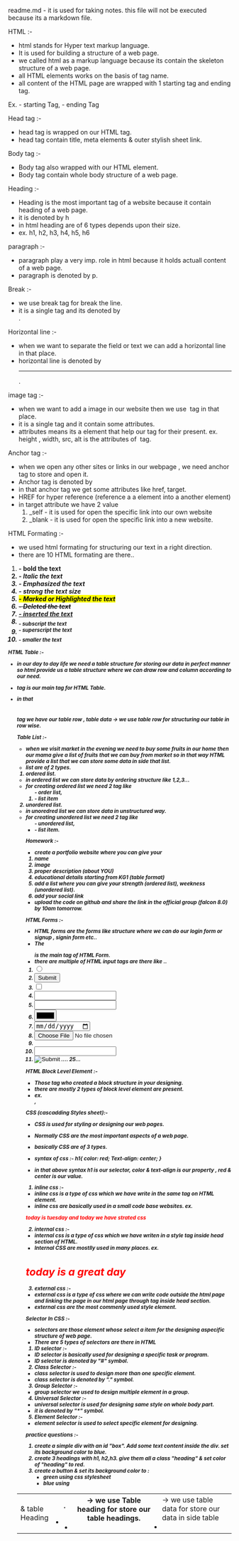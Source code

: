 readme.md - it is used for taking notes. this file will not be executed because its a markdown file. 

HTML :- 

- html stands for Hyper text markup language. 
- It is used for building a structure of a web page. 
- we called html as a markup language because its contain the skeleton structure of a web page. 
- all HTML elements works on the basis of tag name. 
- all content of the HTML page are wrapped with 1 starting tag and ending tag. 

Ex. <html> - starting Tag, </html> - ending Tag

Head tag :- 

- head tag is wrapped on our HTML tag. 
- head tag contain title, meta elements & outer stylish sheet link. 

Body tag :- 

- Body tag also wrapped with our HTML element.
- Body tag contain whole body structure of a web page. 

Heading :- 

- Heading is the most important tag of a website because it contain heading of a web page. 
- it is denoted by h
- in html heading are of 6 types depends upon their size. 
- ex. h1, h2, h3, h4, h5, h6

paragraph :- 

- paragraph play a very imp. role in html because it holds actuall content of a web page.
- paragraph is denoted by p.

Break :- 

- we use break tag for break the line. 
- it is a single tag and its denoted by <br>.

Horizontal line :- 

- when we want to separate the field or text we can add a horizontal line in that place. 
- horizontal line is denoted by <hr>.

image tag :- 

- when we want to add a image in our website then we use <img /> tag in that place. 
- it is a single tag and it contain some attributes. 
- attributes means its a element that help our tag for their present. 
ex. height , width, src, alt is the attributes of <img /> tag. 

Anchor tag :- 

- when we open any other sites or links in our webpage , we need anchor tag to store and open it. 
- Anchor tag is denoted by <a></a>
- in that anchor tag we get some attributes like href, target. 
- HREF for hyper reference (reference a  a element into a another element)
- in target attribute we have 2 value
    1. _self - it is used for open the specific link into our own website
    2. _blank - it is used for open the specific link into a new website. 

HTML Formating :- 

- we used html formating for structuring our text in a right direction. 
- there are 10 HTML formating are there.. 

1. <b> - bold the text
2. <i> - Italic the text
3. <em> - Emphasized the text
4. <strong> - strong the text size
5. <mark> - Marked or Highlighted the text
6. <del> - Deleted the text
7. <ins> - inserted the text
8. <sub> - subscript the text
9. <sup> - superscript the text
10. <small> - smaller the text

HTML Table :- 

- in our day to day life we need a table structure for storing our data in perfect manner so html provide us a table structure where we can draw row and column according to our need. 

- <table> tag is our main tag for HTML Table. 
- in that <table> tag we have our table row <tr> , table data <td> & table Heading <th>.
- <th> -> we use Table heading for store our table headings. 
- <td> -> we use table data for store our data in side table
- <tr> -> we use table row for structuring our table in row wise. 

Table List :- 

- when we visit market in the evening we need to buy some fruits in our home then our mama give a list of fruits that we can buy from market so in that way HTML provide a list that we can store some data in side that list. 
- list are of 2 types.
1. ordered list.

- in ordered list we can store data by ordering structure like 1,2,3... 
- for creating ordered list we need 2 tag like <ol> - order list, <li> - list item

2. unordered list. 

- in unoredred list we can store data in unstructured way. 
- for creating unordered list we need 2 tag like <ul> - unordered list, <li> - list item. 

Homework :- 

- create a portfolio website where you can give your
1. name
2. image
3. proper description (about YOU)
4. educational details starting from KG1 (table format)
5. add a list where you can give your strength (ordered list), weekness (unordered list).
6. add your social link 
- upload the code on github and share the link in the official group (falcon 8.0) by 10am tomorrow.

HTML Forms :- 

- HTML forms are the forms like structure where we can do our login form or signup , signin form etc.. 
- The <form> is the main tag of HTML Form.
- there are multiple of HTML input tags are there like ..
1. <input type="radio">
2. <input type="submit">
3. <input type="checkbox">
4. <input type="text">
5. <input type="email">
6. <input type="color">
7. <input type="date">
8. <input type="file">
9. <input type="hidden">
10. <input type="password">
11. <input type="image"> .... 25...

HTML Block Level Element :- 

- Those tag who created a block structure in your designing. 
- there are mostly 2 types of block level element are present.
- ex. <div>, <p>

CSS (cascadding Styles sheet):- 

- CSS is used for styling or designing our web pages. 
- Normally CSS are the most important aspects of a web page. 
- basically CSS are of 3 types. 
- syntax of css :- 
h1{
    color: red;
    Text-align: center;
}

- in that above syntax h1 is our selector, color & text-align is our property , red & center is our value. 

1. inline css :- 

- inline css is a type of css which we have write in the same tag on HTML element. 
- inline css are basically used in a small code base websites. 
ex. 
<p style="color:red">today is tuesday and today we have strated css</p>

2. internal css :- 

- internal css is a type of css which we have writen in a style tag inside head section of HTML. 
- Internal CSS are mostlly used in many places. 
ex. 
<html>
    <head>
        <style>
            h1{
                color: red;
            }
        </style>
    </head>
    <body>
        <h1>today is a great day</h1>
    </body>
</html>

3. external css :- 

- external css is a type of css where we can write code outside the html page and linking the page in our html page through <link> tag inside head section. 
- external css are the most commenly used style element. 

Selector In CSS :- 

- selectors are those element whose select a item for the designing aspecific structure of web page. 
- There are 5 types of selectors are there in HTML 

1. ID selector :- 

- ID selector is basically used for designing a specific task or program. 
- ID selector is denoted by "#" symbol.

2. Class Selector :- 

- class selector is used to design more than one specific element.
- class selector is denoted by "." symbol.

3. Group Selector :- 

- group selector we used to design multiple element in a group.

4. Universal Selector :- 

- universal selector is used for designing same style on whole body part.
- it is denoted by "*" symbol.

5. Element Selector :- 

- element selector is used to select specific element for designing.

practice questions :- 

1. create a simple div with an id "box". Add some text content inside the div. set its background color to blue.
2. create 3 headings with h1, h2,h3. give them all a class "heading" & set color of "heading" to red.
3. create a button & set its background color to :
    - green using css stylesheet
    - blue using <style> tag
    - red using inline style.

text- properties in CSS :- 

1. text-allign: left/right/center -> align the text in proper place
2. text-decoration : underline/overline/line-through -> put a line on a text
3. font-weight : normal/bold/bolder/lighter -> specify the font weight
4. font-family : arial ... etc -> styling our font in differnt fonts. 
5. line-height : 2px/3/normal -> distance between 2 lines.
6. text-transform : uppercase/lowercase/capitalize/none -> chenge the text style


practice task :- (10 min)

1. create a heading centered on the page with all of its text capitalized by default.
2. set the font family of all the content in the document to "times new roman".
3. create one div inside another div. 
    - set id & text "outer" for the first one & "inner" for the second one.
    - set the outer div font size to 25px & inner div font size to 10px.

Display Property :- 

- it means display the elements in a right direction. 
- there are 4 types of display element are present.

1. inline :- Takes only the space required by the element.
2. block :- takes full space avalable on width.
3. inline-block :- similar to inline element
4. none :- to remove element from document flow. 

Box-Model in CSS :- 

- we need to identify the box model for properly placed all the things in a web page and create all the things inside a box. 

- there are 5 types of box-model element are there like :- 

1. Height :- by default, it sets the content area height of the element
2. Weight :- by default it sets the content area width of the elememt.
3. Border :- used to set an element border.
4. Padding :- padding is used for the distance between content to box.
- padding-left
- padding-right
- padding-top
- padding-buttom
5. Margin

practice question :- 

1. create a div with height & width of 100px.
    set its background color to green & the border radius to 50%.

Units in CSS :- 

- we use units for mostlly handle of our responsive issue in css. 
- there are many units are there like.. 
1. px - pixel
2. % - percentage
3. VH & VW - viewport height & viewport width
4. vmax & vmin - viewport maximum & viewport minimum
5. em & rem  

